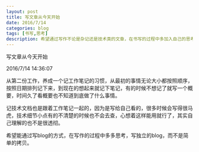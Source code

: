 ```yaml
---
layout: post
title: 写文章从今天开始
date: 2016/7/14
categories: blog
tags: [书写,思考]
description: 希望通过写作不论是杂记还是技术类的文章，在书写的过程中多加入自己的思考
---
```



写文章从今天开始

2016/7/14 14:36:07

从第二份工作，养成一个记工作笔记的习惯，从最初的事情无论大小都按照顺序，按照日期排列记下来，到现在的想起来就记下笔记，有的时候不想记了就写一个概要，时间久了看概要也不知道到底做了什么事情。

记技术文档也是跟着工作笔记一起的，因为是写给自己看的，很多时候会写得很马虎，技术细节小点有的不清楚的时候也不会去查，心想着这样能用就行了，其实自己理解的也不是很透彻。

希望能通过写blog的方式，在写作的过程中多多思考，写独立的blog，而不是简单的拷贝。






